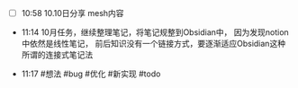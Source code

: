 
- [ ] 10:58 10.10日分享 mesh内容 
- 11:14 
	10月任务，继续整理笔记，将笔记规整到Obsidian中， 因为发现notion中依然是线性笔记， 前后知识没有一个链接方式，要逐渐适应Obsidian这种所谓的连接式笔记法
	  
- 11:17 
	#想法
	#bug
	#优化
	#新实现
	#todo 